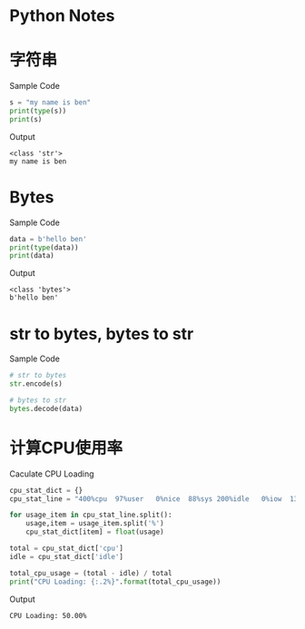 # Python Notes

# 字符串

Sample Code
```Python
s = "my name is ben"
print(type(s))
print(s)
```

Output
```
<class 'str'>
my name is ben
```

# Bytes
Sample Code
```Python
data = b'hello ben'
print(type(data))
print(data)
```

Output
```
<class 'bytes'>
b'hello ben'
```

# str to bytes, bytes to str

Sample Code
```Python
# str to bytes
str.encode(s)

# bytes to str
bytes.decode(data)
```

# 计算CPU使用率

Caculate CPU Loading
```Python
cpu_stat_dict = {}
cpu_stat_line = "400%cpu  97%user   0%nice  88%sys 200%idle   0%iow  13%irq   3%sirq   0%host"

for usage_item in cpu_stat_line.split():
	usage,item = usage_item.split('%')
	cpu_stat_dict[item] = float(usage)

total = cpu_stat_dict['cpu']
idle = cpu_stat_dict['idle']

total_cpu_usage = (total - idle) / total
print("CPU Loading: {:.2%}".format(total_cpu_usage))
```

Output
```
CPU Loading: 50.00%
```

